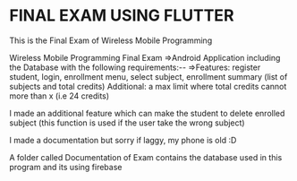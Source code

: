 # FINAL EXAM USING FLUTTER
This is the Final Exam of Wireless Mobile Programming

Wireless Mobile Programming Final Exam =>Android Application including the Database with the following requirements:-- =>Features: register student, login, enrollment menu, select subject, enrollment summary (list of subjects and total credits) Additional: a max limit where total credits cannot more than x (i.e 24 credits)

I made an additional feature which can make the student to delete enrolled subject (this function is used if the user take the wrong subject)

I made a documentation but sorry if laggy, my phone is old :D


A folder called Documentation of Exam contains the database used in this program and its using firebase

